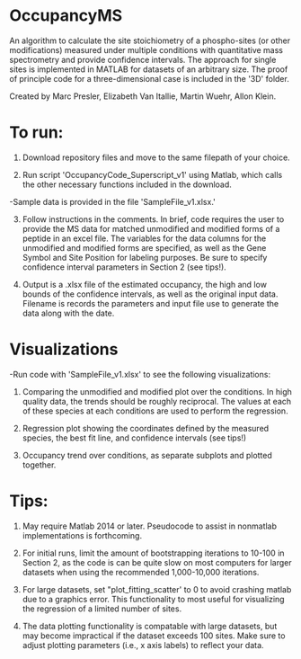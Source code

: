# OccupancyMS
An algorithm to calculate the site stoichiometry of a phospho-sites (or other modifications) measured under multiple conditions with quantitative mass spectrometry and provide confidence intervals. The approach for single sites is implemented in MATLAB for datasets of an arbitrary size. The proof of principle code for a three-dimensional case is included in the '3D' folder. 

Created by Marc Presler, Elizabeth Van Itallie, Martin Wuehr, Allon Klein. 

# To run:
1) Download repository files and move to the same filepath of your choice. 

2) Run script 'OccupancyCode_Superscript_v1' using Matlab, which calls the other necessary functions included in the download. 

  -Sample data is provided in the file 'SampleFile_v1.xlsx.'

3) Follow instructions in the comments. In brief, code requires the user to provide the MS data for matched unmodified and modified forms of a peptide in an excel file. The variables for the data columns for the unmodified and modified forms are specified, as well as the Gene Symbol and Site Position for labeling purposes. Be sure to specify confidence interval parameters in Section 2 (see tips!). 

4) Output is a .xlsx file of the estimated occupancy, the high and low bounds of the confidence intervals, as well as the original input data. Filename is records the parameters and input file use to generate the data along with the date.   

# Visualizations 
-Run code with 'SampleFile_v1.xlsx' to see the following visualizations:

1) Comparing the unmodified and modified plot over the conditions. In high quality data, the trends should be roughly reciprocal. The values at each of these species at each conditions are used to perform the regression. 

2) Regression plot showing the coordinates defined by the measured species, the best fit line, and confidence intervals (see tips!)

3) Occupancy trend over conditions, as separate subplots and plotted together. 

# Tips:
1) May require Matlab 2014 or later. Pseudocode to assist in nonmatlab implementations is forthcoming. 

2) For initial runs, limit the amount of bootstrapping iterations to 10-100 in Section 2, as the code is can be quite slow on most computers for larger datasets when using the recommended 1,000-10,000 iterations.

3) For large datasets, set "plot_fitting_scatter' to 0 to avoid crashing matlab due to a graphics error. This functionality to most useful for visualizing the regression of a limited number of sites. 

4) The data plotting functionality is compatable with large datasets, but may become impractical if the dataset exceeds 100 sites. Make sure to adjust plotting parameters (i.e., x axis labels) to reflect your data. 

